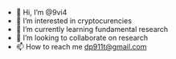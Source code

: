 - 👋 Hi, I’m @9vi4
- 👀 I’m interested in cryptocurencies
- 🌱 I’m currently learning fundamental research
- 💞️ I’m looking to collaborate on research
- 📫 How to reach me dp911t@gmail.com

<!---
9vi4/9vi4 is a ✨ special ✨ repository because its `README.md` (this file) appears on your GitHub profile.
You can click the Preview link to take a look at your changes.
--->
